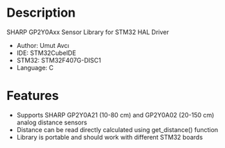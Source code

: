 # Description
SHARP GP2Y0Axx Sensor Library for STM32 HAL Driver  
* Author: Umut Avcı  
* IDE: STM32CubeIDE  
* STM32: STM32F407G-DISC1  
* Language: C  

# Features  
* Supports SHARP GP2Y0A21 (10-80 cm) and GP2Y0A02 (20-150 cm) analog distance sensors  
* Distance can be read directly calculated using get_distance() function
* Library is portable and should work with different STM32 boards  
